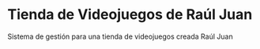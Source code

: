 # Tienda de Videojuegos de Raúl Juan
Sistema de gestión para una tienda de videojuegos creada Raúl Juan
